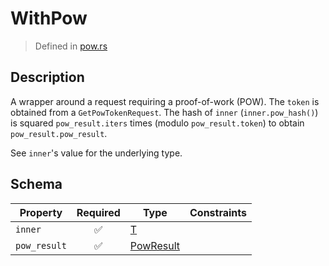 # WithPow
> Defined in [pow.rs](../../../interface/src/interface/pow.rs)

## Description
A wrapper around a request requiring a proof-of-work (POW). The `token` is obtained from a
`GetPowTokenRequest`. The hash of `inner` (`inner.pow_hash()`) is squared `pow_result.iters` times (modulo `pow_result.token`) to obtain
`pow_result.pow_result`.

See `inner`'s value for the underlying type.

## Schema

| Property | Required | Type | Constraints |
| --- | :---: | --- | --- |
| `inner` | ✅ | [T](.././T.md) |     | 
| `pow_result` | ✅ | [PowResult](../pow/PowResult.md) |     | 


